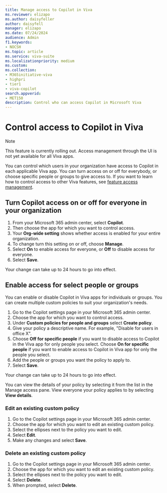 ```yaml
---
title: Manage access to Copilot in Viva
ms.reviewer: elizapo
ms.author: daisyfeller
author: daisyfell
manager: elizapo
ms.date: 07/24/2024
audience: Admin
f1.keywords:
- NOCSH
ms.topic: article
ms.service: viva-suite
ms.localizationpriority: medium
ms.custom:
ms.collection:  
- M365initiative-viva
- highpri
- tier1
- viva-copilot
search.appverid:
- MET150
description: Control who can access Copilot in Microsoft Viva
---
```


# Control access to Copilot in Viva

> [!NOTE]
> This feature is currently rolling out. Access management through the UI is not yet available for all Viva apps.

You can control which users in your organization have access to Copilot in each applicable Viva app. You can turn access on or off for everybody, or choose specific people or groups to give access to. If you want to learn how to control access to other Viva features, see [feature access management](../feature-access-management.md).

## Turn Copilot access on or off for everyone in your organization

1. From your Microsoft 365 admin center, select **Copilot**.
2. Then choose the app for which you want to control access.
3. Your **Org-wide setting** shows whether access is enabled for your entire organization.
4. To change turn this setting on or off, choose **Manage**.
5. Select **On** to enable access for everyone, or **Off** to disable access for everyone.
6. Select **Save**.

Your change can take up to 24 hours to go into effect.

## Enable access for select people or groups

You can enable or disable Copilot in Viva apps for individuals or groups. You can create multiple custom policies to suit your organization's needs.

1. Go to the Copilot settings page in your Microsoft 365 admin center.
1. Choose the app for which you want to control access.
1. Under **Custom policies for people and groups** select **Create policy**.
1. Give your policy a descriptive name. For example, "Disable for users in office X".
1. Choose **Off for specific people** if you want to disable access to Copilot in the Viva app for only people you select. Choose **On for specific people** if you want to enable access to Copilot in Viva app for only the people you select.
1. Add the people or groups you want the policy to apply to.
1. Select **Save**.

Your change can take up to 24 hours to go into effect.

You can view the details of your policy by selecting it from the list in the Manage access pane. View everyone your policy applies to by selecting **View details**.

### Edit an existing custom policy

1. Go to the Copilot settings page in your Microsoft 365 admin center.
1. Choose the app for which you want to edit an existing custom policy.
1. Select the ellipses next to the policy you want to edit.
1. Select **Edit**.
1. Make any changes and select **Save**.

### Delete an existing custom policy

1. Go to the Copilot settings page in your Microsoft 365 admin center.
1. Choose the app for which you want to edit an existing custom policy.
1. Select the ellipses next to the policy you want to edit.
1. Select **Delete**.
1. When prompted, select **Delete**.
